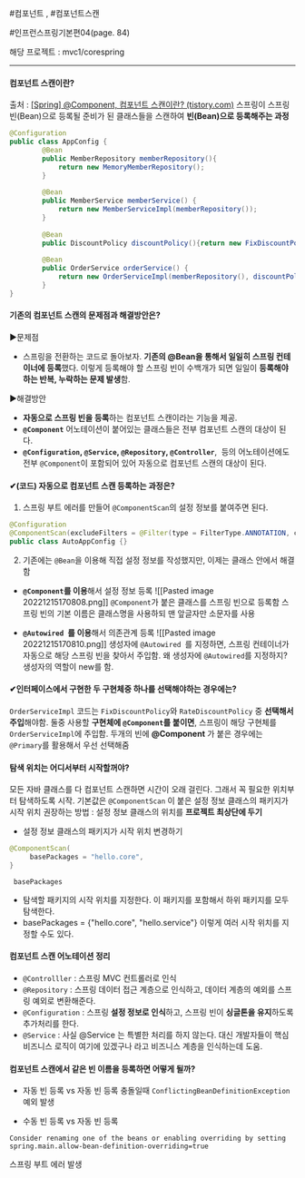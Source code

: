 
#컴포넌트 , #컴포넌트스캔 

#인프런스프링기본편04(page. 84)

해당 프로젝트 : mvc1/corespring

----
#### 컴포넌트 스캔이란?
출처 : [[Spring] @Component, 컴포넌트 스캔이란? (tistory.com)](https://code-lab1.tistory.com/170)
 스프링이 스프링 빈(Bean)으로 등록될 준비가 된 클래스들을 스캔하여 **빈(Bean)으로 등록해주는 과정**
```java
@Configuration  
public class AppConfig {  
        @Bean  
        public MemberRepository memberRepository(){  
            return new MemoryMemberRepository();  
        }  
  
        @Bean  
        public MemberService memberService() {  
            return new MemberServiceImpl(memberRepository());  
        }  
  
        @Bean  
        public DiscountPolicy discountPolicy(){return new FixDiscountPolicy();}  
  
        @Bean  
        public OrderService orderService() {  
            return new OrderServiceImpl(memberRepository(), discountPolicy());  
        }  
}
```


#### 기존의 컴포넌트 스캔의 문제점과 해결방안은?
▶문제점
- 스프링을 전환하는 코드로 돌아보자. **기존의 @Bean을 통해서 일일히 스프링 컨테이너에 등록**했다. 이렇게 등록해야 할 스프링 빈이 수백개가 되면 일일이 **등록해야하는 반복, 누락하는 문제 발생**함.

▶해결방안
- **자동으로 스프링 빈을 등록**하는 컴포넌트 스캔이라는 기능을 제공.
- **`@Component`** 어노테이션이 붙어있는 클래스들은 전부 컴포넌트 스캔의 대상이 된다.
- **`@Configuration`, `@Service`, `@Repository`, `@Controller`**,  등의 어노테이션에도 전부 `@Component`이 포함되어 있어 자동으로 컴포넌트 스캔의 대상이 된다.


#### ✔(코드) 자동으로 컴포넌트 스캔 등록하는 과정은?
1) 스프링 부트 에러를 만들어 `@ComponentScan`의 설정 정보를 붙여주면 된다.
```java
@Configuration
@ComponentScan(excludeFilters = @Filter(type = FilterType.ANNOTATION, classes = Configuration.class))
public class AutoAppConfig {}
```

2) 기존에는 `@Bean`을 이용해 직접 설정 정보를 작성했지만, 이제는 클래스 안에서 해결함
- **`@Component`를 이용**해서 설정 정보 등록
![[Pasted image 20221215170808.png]]
 `@Component`가 붙은 클래스를 스프링 빈으로 등록함
스프링 빈의 기본 이름은 클래스명을 사용하되 맨 앞글자만 소문자를 사용

- **`@Autowired `를 이용**해서 의존관계 등록
![[Pasted image 20221215170810.png]]
 생성자에 `@Autowired `를 지정하면, 스프링 컨테이너가 자동으로 해당 스프링 빈을 찾아서 주입함. 
왜 생성자에 `@Autowired`를 지정하지? 생성자의 역할이 new를 함.


#### ✔인터페이스에서 구현한 두 구현체중 하나를 선택해야하는 경우에는?
 `OrderServiceImpl` 코드는 `FixDiscountPolicy`와 `RateDiscountPolicy` 중 **선택해서 주입**해야함. 둘중 사용할 **구현체에 `@Component`를 붙이면**, 스프링이 해당 구현체를 `OrderServiceImpl`에 주입함.
 두개의 빈에 **@Component** 가 붙은 경우에는 `@Primary`를 활용해서 우선 선택해줌


#### 탐색 위치는 어디서부터 시작할꺼야?
모든 자바 클래스를 다 컴포넌트 스캔하면 시간이 오래 걸린다. 그래서 꼭 필요한 위치부터 탐색하도록 시작.
 기본값은 `@ComponentScan` 이 붙은 설정 정보 클래스의 패키지가 시작 위치
 권장하는 방법 :  설정 정보 클래스의 위치를 **프로젝트 최상단에 두기**

- 설정 정보 클래스의 패키지가 시작 위치 변경하기
```java
@ComponentScan(
	 basePackages = "hello.core",
}
```
` basePackages`  
- 탐색할 패키지의 시작 위치를 지정한다. 이 패키지를 포함해서 하위 패키지를 모두탐색한다.
- basePackages = {"hello.core", "hello.service"} 이렇게 여러 시작 위치를 지정할 수도 있다.


#### 컴포넌트 스캔 어노테이션 정리
- `@Controlller` : 스프링 MVC 컨트롤러로 인식
- `@Repository` : 스프링 데이터 접근 계층으로 인식하고, 데이터 계층의 예외를 스프링 예외로 변환해준다.
- `@Configuration` :  스프링 **설정 정보로 인식**하고, 스프링 빈이 **싱글톤을 유지**하도록 추가처리를 한다.
- `@Service` : 사실 @Service 는 특별한 처리를 하지 않는다. 대신 개발자들이 핵심 비즈니스 로직이 여기에 있겠구나 라고 비즈니스 계층을 인식하는데 도움.


#### 컴포넌트 스캔에서 같은 빈 이름을 등록하면 어떻게 될까?
- 자동 빈 등록 vs 자동 빈 등록 충돌일때
 `ConflictingBeanDefinitionException` 예외 발생

- 수동 빈 등록 vs 자동 빈 등록
```
Consider renaming one of the beans or enabling overriding by setting 
spring.main.allow-bean-definition-overriding=true
```
 스프링 부트 에러 발생